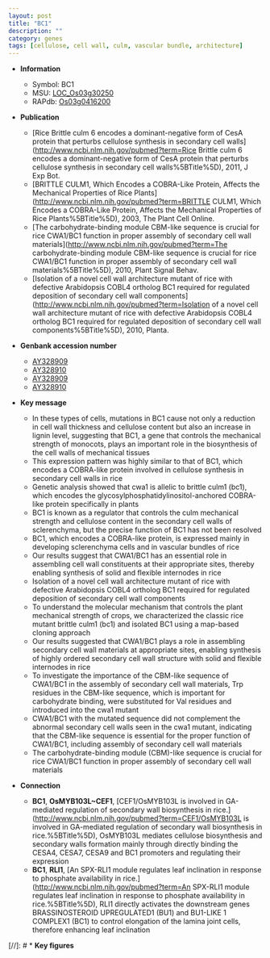 ```yaml
---
layout: post
title: "BC1"
description: ""
category: genes
tags: [cellulose, cell wall, culm, vascular bundle, architecture]
---
```


* **Information**  
    + Symbol: BC1  
    + MSU: [LOC_Os03g30250](http://rice.uga.edu/cgi-bin/ORF_infopage.cgi?orf=LOC_Os03g30250)  
    + RAPdb: [Os03g0416200](http://rapdb.dna.affrc.go.jp/viewer/gbrowse_details/irgsp1?name=Os03g0416200)  

* **Publication**  
    + [Rice Brittle culm 6 encodes a dominant-negative form of CesA protein that perturbs cellulose synthesis in secondary cell walls](http://www.ncbi.nlm.nih.gov/pubmed?term=Rice Brittle culm 6 encodes a dominant-negative form of CesA protein that perturbs cellulose synthesis in secondary cell walls%5BTitle%5D), 2011, J Exp Bot.
    + [BRITTLE CULM1, Which Encodes a COBRA-Like Protein, Affects the Mechanical Properties of Rice Plants](http://www.ncbi.nlm.nih.gov/pubmed?term=BRITTLE CULM1, Which Encodes a COBRA-Like Protein, Affects the Mechanical Properties of Rice Plants%5BTitle%5D), 2003, The Plant Cell Online.
    + [The carbohydrate-binding module CBM-like sequence is crucial for rice CWA1/BC1 function in proper assembly of secondary cell wall materials](http://www.ncbi.nlm.nih.gov/pubmed?term=The carbohydrate-binding module CBM-like sequence is crucial for rice CWA1/BC1 function in proper assembly of secondary cell wall materials%5BTitle%5D), 2010, Plant Signal Behav.
    + [Isolation of a novel cell wall architecture mutant of rice with defective Arabidopsis COBL4 ortholog BC1 required for regulated deposition of secondary cell wall components](http://www.ncbi.nlm.nih.gov/pubmed?term=Isolation of a novel cell wall architecture mutant of rice with defective Arabidopsis COBL4 ortholog BC1 required for regulated deposition of secondary cell wall components%5BTitle%5D), 2010, Planta.

* **Genbank accession number**  
    + [AY328909](http://www.ncbi.nlm.nih.gov/nuccore/AY328909)
    + [AY328910](http://www.ncbi.nlm.nih.gov/nuccore/AY328910)
    + [AY328909](http://www.ncbi.nlm.nih.gov/nuccore/AY328909)
    + [AY328910](http://www.ncbi.nlm.nih.gov/nuccore/AY328910)

* **Key message**  
    + In these types of cells, mutations in BC1 cause not only a reduction in cell wall thickness and cellulose content but also an increase in lignin level, suggesting that BC1, a gene that controls the mechanical strength of monocots, plays an important role in the biosynthesis of the cell walls of mechanical tissues
    + This expression pattern was highly similar to that of BC1, which encodes a COBRA-like protein involved in cellulose synthesis in secondary cell walls in rice
    + Genetic analysis showed that cwa1 is allelic to brittle culm1 (bc1), which encodes the glycosylphosphatidylinositol-anchored COBRA-like protein specifically in plants
    + BC1 is known as a regulator that controls the culm mechanical strength and cellulose content in the secondary cell walls of sclerenchyma, but the precise function of BC1 has not been resolved
    + BC1, which encodes a COBRA-like protein, is expressed mainly in developing sclerenchyma cells and in vascular bundles of rice
    + Our results suggest that CWA1/BC1 has an essential role in assembling cell wall constituents at their appropriate sites, thereby enabling synthesis of solid and flexible internodes in rice
    + Isolation of a novel cell wall architecture mutant of rice with defective Arabidopsis COBL4 ortholog BC1 required for regulated deposition of secondary cell wall components
    + To understand the molecular mechanism that controls the plant mechanical strength of crops, we characterized the classic rice mutant brittle culm1 (bc1) and isolated BC1 using a map-based cloning approach
    + Our results suggested that CWA1/BC1 plays a role in assembling secondary cell wall materials at appropriate sites, enabling synthesis of highly ordered secondary cell wall structure with solid and flexible internodes in rice
    + To investigate the importance of the CBM-like sequence of CWA1/BC1 in the assembly of secondary cell wall materials, Trp residues in the CBM-like sequence, which is important for carbohydrate binding, were substituted for Val residues and introduced into the cwa1 mutant
    + CWA1/BC1 with the mutated sequence did not complement the abnormal secondary cell walls seen in the cwa1 mutant, indicating that the CBM-like sequence is essential for the proper function of CWA1/BC1, including assembly of secondary cell wall materials
    + The carbohydrate-binding module (CBM)-like sequence is crucial for rice CWA1/BC1 function in proper assembly of secondary cell wall materials

* **Connection**  
    + __BC1__, __OsMYB103L~CEF1__, [CEF1/OsMYB103L is involved in GA-mediated regulation of secondary wall biosynthesis in rice.](http://www.ncbi.nlm.nih.gov/pubmed?term=CEF1/OsMYB103L is involved in GA-mediated regulation of secondary wall biosynthesis in rice.%5BTitle%5D), OsMYB103L mediates cellulose biosynthesis and secondary walls formation mainly through directly binding the CESA4, CESA7, CESA9 and BC1 promoters and regulating their expression
    + __BC1__, __RLI1__, [An SPX-RLI1 module regulates leaf inclination in response to phosphate availability in rice.](http://www.ncbi.nlm.nih.gov/pubmed?term=An SPX-RLI1 module regulates leaf inclination in response to phosphate availability in rice.%5BTitle%5D),  RLI1 directly activates the downstream genes BRASSINOSTEROID UPREGULATED1 (BU1) and BU1-LIKE 1 COMPLEX1 (BC1) to control elongation of the lamina joint cells, therefore enhancing leaf inclination

[//]: # * **Key figures**  


